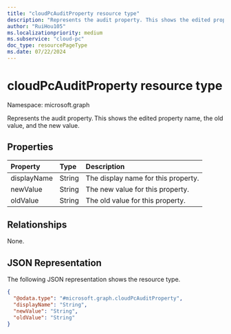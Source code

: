 ```yaml
---
title: "cloudPcAuditProperty resource type"
description: "Represents the audit property. This shows the edited property name, the old value, and the new value."
author: "RuiHou105"
ms.localizationpriority: medium
ms.subservice: "cloud-pc"
doc_type: resourcePageType
ms.date: 07/22/2024
---
```


# cloudPcAuditProperty resource type

Namespace: microsoft.graph

Represents the audit property. This shows the edited property name, the old value, and the new value.

## Properties
|Property|Type|Description|
|:---|:---|:---|
|displayName|String|The display name for this property.|
|newValue|String|The new value for this property.|
|oldValue|String|The old value for this property.|

## Relationships

None.

## JSON Representation
The following JSON representation shows the resource type.
<!-- {
  "blockType": "resource",
  "@odata.type": "microsoft.graph.cloudPcAuditProperty"
}
-->

``` json
{
  "@odata.type": "#microsoft.graph.cloudPcAuditProperty",
  "displayName": "String",
  "newValue": "String",
  "oldValue": "String"
}
```
